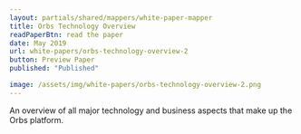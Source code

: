 ```yaml
---
layout: partials/shared/mappers/white-paper-mapper
title: Orbs Technology Overview
readPaperBtn: read the paper
date: May 2019
url: white-papers/orbs-technology-overview-2
button: Preview Paper
published: "Published"

image: /assets/img/white-papers/orbs-technology-overview-2.png
---
```


An overview of all major technology and business aspects that make up the Orbs platform.
